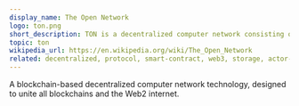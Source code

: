 ```yaml
---
display_name: The Open Network
logo: ton.png
short_description: TON is a decentralized computer network consisting of a layer-1 blockchain with various components.
topic: ton
wikipedia_url: https://en.wikipedia.org/wiki/The_Open_Network
related: decentralized, protocol, smart-contract, web3, storage, actor-model
---
```

A blockchain-based decentralized computer network technology, designed to unite all blockchains and the Web2 internet.